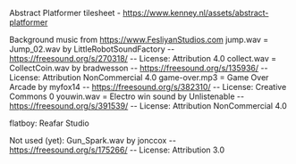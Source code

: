 Abstract Platformer tilesheet - https://www.kenney.nl/assets/abstract-platformer

Background music from https://www.FesliyanStudios.com
jump.wav = Jump_02.wav by LittleRobotSoundFactory -- https://freesound.org/s/270318/ -- License: Attribution 4.0
collect.wav = CollectCoin.wav by bradwesson -- https://freesound.org/s/135936/ -- License: Attribution NonCommercial 4.0
game-over.mp3 = Game Over Arcade by myfox14 -- https://freesound.org/s/382310/ -- License: Creative Commons 0
youwin.wav = Electro win sound by Unlistenable -- https://freesound.org/s/391539/ -- License: Attribution NonCommercial 4.0

flatboy: Reafar Studio

Not used (yet):
Gun_Spark.wav by jonccox -- https://freesound.org/s/175266/ -- License: Attribution 3.0
